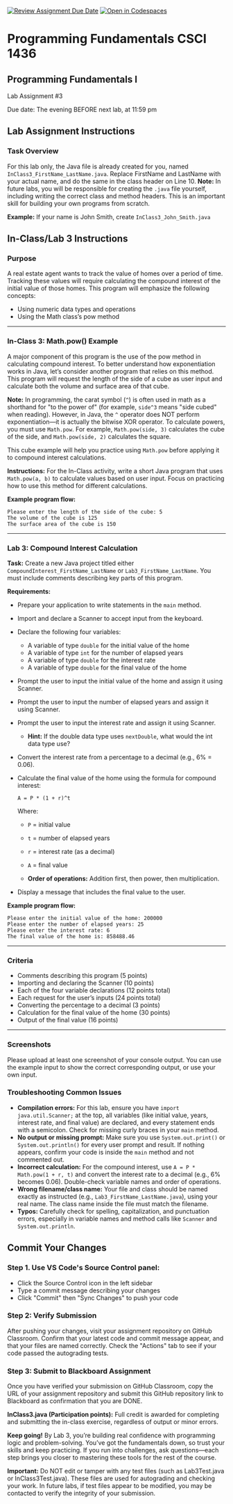 [![Review Assignment Due Date](https://classroom.github.com/assets/deadline-readme-button-22041afd0340ce965d47ae6ef1cefeee28c7c493a6346c4f15d667ab976d596c.svg)](https://classroom.github.com/a/NXTXJD70)
[![Open in Codespaces](https://classroom.github.com/assets/launch-codespace-2972f46106e565e64193e422d61a12cf1da4916b45550586e14ef0a7c637dd04.svg)](https://classroom.github.com/open-in-codespaces?assignment_repo_id=20542292)
# Programming Fundamentals CSCI 1436
## Programming Fundamentals I

Lab Assignment #3

Due date: The evening BEFORE next lab, at 11:59 pm

## Lab Assignment Instructions

### Task Overview
For this lab only, the Java file is already created for you, named `InClass3_FirstName_LastName.java`. Replace FirstName and LastName with your actual name, and do the same in the class header on Line 10. **Note:** In future labs, you will be responsible for creating the `.java` file yourself, including writing the correct class and method headers. This is an important skill for building your own programs from scratch.

**Example:** If your name is John Smith, create `InClass3_John_Smith.java`

## In-Class/Lab 3 Instructions

### Purpose
A real estate agent wants to track the value of homes over a period of time. Tracking these values will require calculating the compound interest of the initial value of those homes. This program will emphasize the following concepts:

- Using numeric data types and operations
- Using the Math class’s pow method

---

### In-Class 3: Math.pow() Example
A major component of this program is the use of the pow method in calculating compound interest. To better understand how exponentiation works in Java, let’s consider another program that relies on this method. This program will request the length of the side of a cube as user input and calculate both the volume and surface area of that cube.

**Note:** In programming, the carat symbol (`^`) is often used in math as a shorthand for "to the power of" (for example, `side^3` means "side cubed" when reading). However, in Java, the `^` operator does NOT perform exponentiation—it is actually the bitwise XOR operator. To calculate powers, you must use `Math.pow`. For example, `Math.pow(side, 3)` calculates the cube of the side, and `Math.pow(side, 2)` calculates the square.

This cube example will help you practice using `Math.pow` before applying it to compound interest calculations.


**Instructions:**
For the In-Class activity, write a short Java program that uses `Math.pow(a, b)` to calculate values based on user input. Focus on practicing how to use this method for different calculations.

**Example program flow:**

```
Please enter the length of the side of the cube: 5
The volume of the cube is 125
The surface area of the cube is 150
```

---

### Lab 3: Compound Interest Calculation

**Task:**
Create a new Java project titled either `CompoundInterest_FirstName_LastName` or `Lab3_FirstName_LastName`. You must include comments describing key parts of this program.

**Requirements:**
- Prepare your application to write statements in the `main` method.
- Import and declare a Scanner to accept input from the keyboard.
- Declare the following four variables:
   - A variable of type `double` for the initial value of the home
   - A variable of type `int` for the number of elapsed years
   - A variable of type `double` for the interest rate
   - A variable of type `double` for the final value of the home
- Prompt the user to input the initial value of the home and assign it using Scanner.
- Prompt the user to input the number of elapsed years and assign it using Scanner.
- Prompt the user to input the interest rate and assign it using Scanner.
   - **Hint:** If the double data type uses `nextDouble`, what would the int data type use?
- Convert the interest rate from a percentage to a decimal (e.g., 6% = 0.06).
- Calculate the final value of the home using the formula for compound interest:

   `A = P * (1 + r)^t`

   Where:
   - `P` = initial value
   - `t` = number of elapsed years
   - `r` = interest rate (as a decimal)
   - `A` = final value

   - **Order of operations:** Addition first, then power, then multiplication.
- Display a message that includes the final value to the user.

**Example program flow:**

```
Please enter the initial value of the home: 200000
Please enter the number of elapsed years: 25
Please enter the interest rate: 6
The final value of the home is: 858488.46
```

---

### Criteria
- Comments describing this program (5 points)
- Importing and declaring the Scanner (10 points)
- Each of the four variable declarations (12 points total)
- Each request for the user’s inputs (24 points total)
- Converting the percentage to a decimal (3 points)
- Calculation for the final value of the home (30 points)
- Output of the final value (16 points)

---

### Screenshots
Please upload at least one screenshot of your console output. You can use the example input to show the correct corresponding output, or use your own input.


### Troubleshooting Common Issues
- **Compilation errors:** For this lab, ensure you have `import java.util.Scanner;` at the top, all variables (like initial value, years, interest rate, and final value) are declared, and every statement ends with a semicolon. Check for missing curly braces in your `main` method.
- **No output or missing prompt:** Make sure you use `System.out.print()` or `System.out.println()` for every user prompt and result. If nothing appears, confirm your code is inside the `main` method and not commented out.
- **Incorrect calculation:** For the compound interest, use `A = P * Math.pow(1 + r, t)` and convert the interest rate to a decimal (e.g., 6% becomes 0.06). Double-check variable names and order of operations.
- **Wrong filename/class name:** Your file and class should be named exactly as instructed (e.g., `Lab3_FirstName_LastName.java`), using your real name. The class name inside the file must match the filename.
- **Typos:** Carefully check for spelling, capitalization, and punctuation errors, especially in variable names and method calls like `Scanner` and `System.out.println`.

## Commit Your Changes
### Step 1. Use VS Code's Source Control panel:
   - Click the Source Control icon in the left sidebar
   - Type a commit message describing your changes
   - Click "Commit" then "Sync Changes" to push your code

### Step 2: Verify Submission
After pushing your changes, visit your assignment repository on GitHub Classroom. Confirm that your latest code and commit message appear, and that your files are named correctly. Check the "Actions" tab to see if your code passed the autograding tests.

### Step 3: Submit to Blackboard Assignment
Once you have verified your submission on GitHub Classroom, copy the URL of your assignment repository and submit this GitHub repository link to Blackboard as confirmation that you are DONE.

**InClass3.java (Participation points):**
Full credit is awarded for completing and submitting the in-class exercise, regardless of output or minor errors.

**Keep going!** By Lab 3, you’re building real confidence with programming logic and problem-solving. You’ve got the fundamentals down, so trust your skills and keep practicing. If you run into challenges, ask questions—each step brings you closer to mastering these tools for the rest of the course.

**Important:** Do NOT edit or tamper with any test files (such as Lab3Test.java or InClass3Test.java). These files are used for autograding and checking your work. In future labs, if test files appear to be modified, you may be contacted to verify the integrity of your submission.